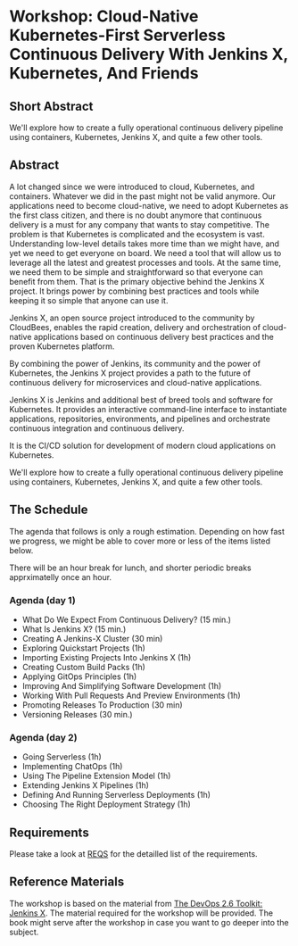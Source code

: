 # Workshop: Cloud-Native Kubernetes-First Serverless Continuous Delivery With Jenkins X, Kubernetes, And Friends

## Short Abstract

We'll explore how to create a fully operational continuous delivery pipeline using containers, Kubernetes, Jenkins X, and quite a few other tools.

## Abstract

A lot changed since we were introduced to cloud, Kubernetes, and containers. Whatever we did in the past might not be valid anymore. Our applications need to become cloud-native, we need to adopt Kubernetes as the first class citizen, and there is no doubt anymore that continuous delivery is a must for any company that wants to stay competitive. The problem is that Kubernetes is complicated and the ecosystem is vast. Understanding low-level details takes more time than we might have, and yet we need to get everyone on board. We need a tool that will allow us to leverage all the latest and greatest processes and tools. At the same time, we need them to be simple and straightforward so that everyone can benefit from them. That is the primary objective behind the Jenkins X project. It brings power by combining best practices and tools while keeping it so simple that anyone can use it.

Jenkins X, an open source project introduced to the community by CloudBees, enables the rapid creation, delivery and orchestration of cloud-native applications based on continuous delivery best practices and the proven Kubernetes platform.

By combining the power of Jenkins, its community and the power of Kubernetes, the Jenkins X project provides a path to the future of continuous delivery for microservices and cloud-native applications.

Jenkins X is Jenkins and additional best of breed tools and software for Kubernetes. It provides an interactive command-line interface to instantiate applications, repositories, environments, and pipelines and orchestrate continuous integration and continuous delivery.

It is the CI/CD solution for development of modern cloud applications on Kubernetes.

We'll explore how to create a fully operational continuous delivery pipeline using containers, Kubernetes, Jenkins X, and quite a few other tools.

## The Schedule

The agenda that follows is only a rough estimation. Depending on how fast we progress, we might be able to cover more or less of the items listed below.

There will be an hour break for lunch, and shorter periodic breaks apprximatelly once an hour.

### Agenda (day 1)

* What Do We Expect From Continuous Delivery? (15 min.)
* What Is Jenkins X? (15 min.)
* Creating A Jenkins-X Cluster (30 min)
* Exploring Quickstart Projects (1h)
* Importing Existing Projects Into Jenkins X (1h)
* Creating Custom Build Packs (1h)
* Applying GitOps Principles (1h)
* Improving And Simplifying Software Development (1h)
* Working With Pull Requests And Preview Environments (1h)
* Promoting Releases To Production (30 min)
* Versioning Releases (30 min.)

### Agenda (day 2)

* Going Serverless (1h)
* Implementing ChatOps (1h)
* Using The Pipeline Extension Model (1h)
* Extending Jenkins X Pipelines (1h)
* Defining And Running Serverless Deployments (1h)
* Choosing The Right Deployment Strategy (1h)

## Requirements

Please take a look at [REQS](REQS.md) for the detailled list of the requirements.

## Reference Materials

The workshop is based on the material from [The DevOps 2.6 Toolkit: Jenkins X](https://amzn.to/2m9h8YU). The material required for the workshop will be provided. The book might serve after the workshop in case you want to go deeper into the subject.